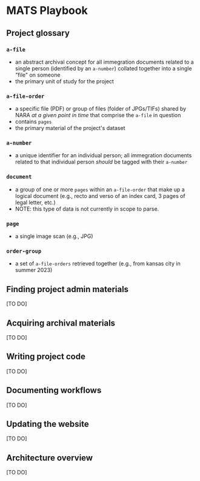 # MATS Playbook

## Project glossary

### `a-file`
- an abstract archival concept for all immegration documents related to a single person (identified by an `a-number`) collated together into a single "file" on someone
- the primary unit of study for the project  

### `a-file-order`
- a specific file (PDF) or group of files (folder of JPGs/TIFs) shared by NARA *at a given point in time* that comprise the `a-file` in question
- contains `pages`
- the primary material of the project's dataset

### `a-number`
- a unique identifier for an individual person; all immegration documents related to that individual person *should* be tagged with their `a-number`  

### `document`
- a group of one or more `pages` within an `a-file-order` that make up a logical document (e.g., recto and verso of an index card, 3 pages of legal letter, etc.)
- NOTE: this type of data is not currently in scope to parse.  

### `page`
- a single image scan (e.g., JPG)

### `order-group`
- a set of `a-file-orders` retrieved together (e.g., from kansas city in summer 2023)

## Finding project admin materials

[TO DO]

## Acquiring archival materials

[TO DO]

## Writing project code

[TO DO]

## Documenting workflows

[TO DO]

## Updating the website

[TO DO]

## Architecture overview

[TO DO]
